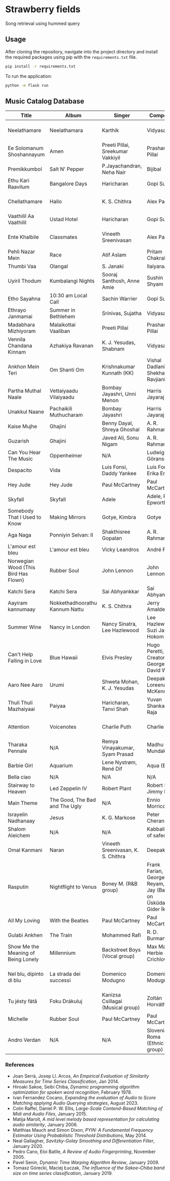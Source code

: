 # Strawberry fields
Song retrieval using hummed query

## Usage
After cloning the repository, navigate into the project directory and install the required packages using pip with the `requirements.txt` file.

```bash
pip install -r requirements.txt
```

To run the application:

```bash
python -m flask run
```
## Music Catalog Database
| Title | Album | Singer | Composer | Lyricist |
| ----- | ----- | ------ | -------- | -------- |
| Neelathamare | Neelathamara | Karthik | Vidyasagar | Vayalar Sarathchandra Varma |
| Ee Solomanum Shoshannayum | Amen | Preeti Pillai, Sreekumar Vakkiyil | Prashant Pillai | P.S.Rafeeque |
| Premikkumbol | Salt N' Pepper | P.Jayachandran, Neha Nair | Bijibal | Rafeeq Ahammed |
| Ethu Kari Raavilum | Bangalore Days | Haricharan | Gopi Sundar | Rafeeq Ahammed |
| Chellathamare | Hallo | K. S. Chithra | Alex Paul | Vayalar Sarath Chandra Varma |
| Vaathilil Aa Vaathilil | Ustad Hotel | Haricharan | Gopi Sundar | Rafeeq Ahammed |
| Ente Khalbile | Classmates | Vineeth Sreenivasan | Alex Paul | Vayalar Sarath Chandra Varma |
| Pehli Nazar Mein | Race | Atif Aslam | Pritam Chakraborty | Sameer Anjaan |
| Thumbi Vaa | Olangal | S. Janaki | Ilaiyaraaja | O. N. V. Kurup |
| Uyiril Thodum | Kumbalangi Nights | Sooraj Santhosh, Anne Amie | Sushin Shyam | Anwar Ali |
| Etho Sayahna | 10:30 am Local Call | Sachin Warrier | Gopi Sundar | Rafeeq Ahammed |
| Ethrayo Janmamai | Summer in Bethlehem | Srinivas, Sujatha | Vidyasagar | Gireesh Puthenchery |
| Madabhara Mizhiyoram | Malaikottai Vaaliban | Preeti Pillai | Prashant Pillai | P.S. Rafeeque |
| Vennila Chandana Kinnam | Azhakiya Ravanan | K. J. Yesudas, Shabnam | Vidyasagar | Kaithapram Damodaran Namboothiri |
| Ankhon Mein Teri | Om Shanti Om | Krishnakumar Kunnath (KK) | Vishal Dadlani, Shekhar Ravjiani | Vishal Dadlani |
| Partha Muthal Naale | Vettaiyaadu Vilaiyaadu | Bombay Jayashri, Unni Menon | Harris Jayaraj | Thamarai |
| Unakkul Naane | Pachaikili Muthucharam | Bombay Jayashri | Harris Jayaraj | Rohini |
| Kaise Mujhe | Ghajini | Benny Dayal, Shreya Ghoshal | A. R. Rahman | Prasoon Joshi |
| Guzarish | Ghajini | Javed Ali, Sonu Nigam | A. R. Rahman | Prasoon Joshi |
| Can You Hear The Music | Oppenheimer | N/A | Ludwig Göransson | N/A |
| Despacito | Vida | Luis Fonsi, Daddy Yankee | Luis Fonsi, Erika Ender | Luis Fonsi, Erika Ender |
| Hey Jude | Hey Jude | Paul McCartney | Paul McCartney | Paul McCartney |
| Skyfall | Skyfall | Adele | Adele, Paul Epworth | Adele, Paul Epworth |
| Somebody That I Used to Know | Making Mirrors | Gotye, Kimbra | Gotye | Gotye |
| Aga Naga | Ponniyin Selvan: II | Shakthisree Gopalan | A. R. Rahman | Ilango Krishnan |
| L'amour est bleu | L'amour est bleu | Vicky Leandros | André Popp | Pierre Cour |
| Norwegian Wood (This Bird Has Flown) | Rubber Soul | John Lennon | John Lennon | John Lennon |
| Katchi Sera | Katchi Sera | Sai Abhyankkar | Sai Abhyankkar | Adesh Krishna |
| Aayiram kannumaay | Nokkethadhoorathu Kannum Nattu | K. S. Chithra | Jerry Amaldev | Bichu Thirumala |
| Summer Wine | Nancy in London | Nancy Sinatra, Lee Hazlewood | Lee Hazlewood, Suzi Jane Hokom | Lee Hazlewood, Suzi Jane Hokom |
| Can't Help Falling in Love | Blue Hawaii | Elvis Presley | Hugo Peretti, Luigi Creatore, George David Weiss | Hugo Peretti, Luigi Creatore, George David Weiss |
| Aaro Nee Aaro | Urumi | Shweta Mohan, K. J. Yesudas | Deepak Dev, Loreena McKennitt | Kaithapram Damodaran Namboothiri |
| Thuli Thuli Mazhaiyaai | Paiyaa | Haricharan, Tanvi Shah | Yuvan Shankar Raja | Na. Muthukumar |
| Attention | Voicenotes | Charlie Puth | Charlie Puth | Charlie Puth, Jacob Kasher Hindlin |
| Tharaka Pennale | N/A | Remya Vinayakumar, Syam Prasad | Madhu Mundakath | Sathyan Komalloor |
| Barbie Girl | Aquarium | Lene Nystrøm, René Dif | Aqua (Band) | Aqua (Band) |
| Bella ciao | N/A | N/A | N/A | N/A |
| Stairway to Heaven | Led Zeppelin IV | Robert Plant | Robert Plant, Jimmy Page | Robert Plant, Jimmy Page |
| Main Theme | The Good, The Bad and The Ugly | N/A | Ennio Morricone | N/A |
| Israyelin Nadhanaay | Jesus | K. G. Markose | Peter Cheranalloor | Baby John Kalayanthani |
| Shalom Aleichem | N/A | N/A | Kabbalists of safed | Kabbalists of safed |
| Omal Kanmani | Naran | Vineeth Sreenivasan, K. S. Chithra | Deepak Dev | Kaithapram Damodaran Namboothiri |
| Rasputin | Nightflight to Venus | Boney M. (R&B group) | Frank Farian, George Reyam, Fred Jay (Based on Üsküdar’a Gider İken) | Frank Farian, George Reyam, Fred Jay |     
| All My Loving | With the Beatles | Paul McCartney | Paul McCartney | Paul McCartney |
| Gulabi Ankhen | The Train | Mohammed Rafi | R. D. Burman | Anand Bakshi |
| Show Me the Meaning of Being Lonely | Millennium | Backstreet Boys (Vocal group) | Max Martin, Herbie Crichlow | Max Martin, Herbie Crichlow |
| Nel blu, dipinto di blu | La strada dei successi | Domenico Modugno | Domenico Modugno | Domenico Modugno, Franco Migliacci |
| Tu jésty fátă | Foku Drákuluj | Kanizsa Csillagai (Musical group) | Zoltán Horváth | Zoltán Horváth |
| Michelle | Rubber Soul | Paul McCartney | Paul McCartney | Paul McCartney |
| Andro Verdan | N/A | N/A | Slovenian Roma (Ethnic group) | Slovenian Roma (Ethnic group) |

### References

- Joan Serrà, Josep Ll. Arcos, *An Empirical Evaluation of Similarity Measures for Time Series Classification*, Jan 2014.
- Hiroaki Sakoe, Seibi Chiba, *Dynamic programming algorithm optimization for spoken word recognition*, February 1978.
- Ivan Fernandez Cocano, *Expanding the evaluation of Audio to Score Matching applying Audio Querying strategies*, August 2023.
- Colin Raffel, Daniel P. W. Ellis, *Large-Scale Contend-Based Matching of Midi and Audio Files*, January 2015.
- Matija Marolt, *A mid level melody based representation for calculating audio similarity*, January 2006.
- Matthias Mauch and Simon Dixon, *PYIN: A Fundamental Frequency Estimator Using Probabilistic Threshold Distributions*, May 2014.
- Neal Gallagher, *Savitzky-Golay Smoothing and Differentiation Filter*, January 2020.
- Pedro Cano, Eloi Batlle, *A Review of Audio Fingerprinting*, November 2005.
- Pavel Senin, *Dynamic Time Warping Algorithm Review*, January 2009.
- Tomasz Górecki, Maciej Łuczak, *The influence of the Sakoe–Chiba band size on time series classification*, January 2019.
